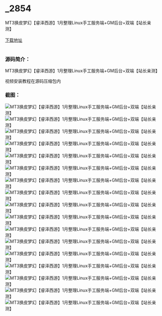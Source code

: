 # _2854
MT3换皮梦幻【睿泽西游】1月整理Linux手工服务端+GM后台+双端【站长亲测】
<br/></br>
[下载地址](https://www.uuid2.com/2854.html "下载地址")
<br/></br>
<h3>源码简介：</h3>
<p>MT3换皮梦幻【睿泽西游】1月整理Linux手工服务端+GM后台+双端【站长亲测】<p>
<p>视频安装教程在源码压缩包内<p>
<h3>截图：</h3>
<img src="https://www.uuid2.com/wp-content/uploads/img/202201/cb6c8f8476.jpg" alt="MT3换皮梦幻【睿泽西游】1月整理Linux手工服务端+GM后台+双端【站长亲测】"><img src="https://www.uuid2.com/wp-content/uploads/img/202201/b71b2aa156.jpg" alt="MT3换皮梦幻【睿泽西游】1月整理Linux手工服务端+GM后台+双端【站长亲测】"><img src="https://www.uuid2.com/wp-content/uploads/img/202201/db3bce8139.jpg" alt="MT3换皮梦幻【睿泽西游】1月整理Linux手工服务端+GM后台+双端【站长亲测】"><img src="https://www.uuid2.com/wp-content/uploads/img/202201/0352a8d897.jpg" alt="MT3换皮梦幻【睿泽西游】1月整理Linux手工服务端+GM后台+双端【站长亲测】"><img src="https://www.uuid2.com/wp-content/uploads/img/202201/11d7951168.jpg" alt="MT3换皮梦幻【睿泽西游】1月整理Linux手工服务端+GM后台+双端【站长亲测】"><img src="https://www.uuid2.com/wp-content/uploads/img/202201/8c58b71457.jpg" alt="MT3换皮梦幻【睿泽西游】1月整理Linux手工服务端+GM后台+双端【站长亲测】"><img src="https://www.uuid2.com/wp-content/uploads/img/202201/6a8fcaf751.jpg" alt="MT3换皮梦幻【睿泽西游】1月整理Linux手工服务端+GM后台+双端【站长亲测】"><img src="https://www.uuid2.com/wp-content/uploads/img/202201/533094f523.jpg" alt="MT3换皮梦幻【睿泽西游】1月整理Linux手工服务端+GM后台+双端【站长亲测】"><img src="https://www.uuid2.com/wp-content/uploads/img/202201/0adbe05424.jpg" alt="MT3换皮梦幻【睿泽西游】1月整理Linux手工服务端+GM后台+双端【站长亲测】"><img src="https://www.uuid2.com/wp-content/uploads/img/202201/091cc87733.jpg" alt="MT3换皮梦幻【睿泽西游】1月整理Linux手工服务端+GM后台+双端【站长亲测】"><img src="https://www.uuid2.com/wp-content/uploads/img/202201/fe2a5c9552.jpg" alt="MT3换皮梦幻【睿泽西游】1月整理Linux手工服务端+GM后台+双端【站长亲测】"><img src="https://www.uuid2.com/wp-content/uploads/img/202201/37ed7b0528.jpg" alt="MT3换皮梦幻【睿泽西游】1月整理Linux手工服务端+GM后台+双端【站长亲测】"><img src="https://www.uuid2.com/wp-content/uploads/img/202201/a474cf7772.jpg" alt="MT3换皮梦幻【睿泽西游】1月整理Linux手工服务端+GM后台+双端【站长亲测】"><img src="https://www.uuid2.com/wp-content/uploads/img/202201/87a99ce779.jpg" alt="MT3换皮梦幻【睿泽西游】1月整理Linux手工服务端+GM后台+双端【站长亲测】"><img src="https://www.uuid2.com/wp-content/uploads/img/202201/a2000a8208.jpg" alt="MT3换皮梦幻【睿泽西游】1月整理Linux手工服务端+GM后台+双端【站长亲测】"><img src="https://www.uuid2.com/wp-content/uploads/img/202201/3fbef9d614.jpg" alt="MT3换皮梦幻【睿泽西游】1月整理Linux手工服务端+GM后台+双端【站长亲测】"><img src="https://www.uuid2.com/wp-content/uploads/img/202201/0f56f97259.jpg" alt="MT3换皮梦幻【睿泽西游】1月整理Linux手工服务端+GM后台+双端【站长亲测】">
